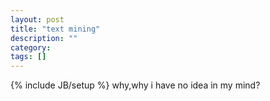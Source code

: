 ```yaml
---
layout: post
title: "text mining"
description: ""
category: 
tags: []
---
```

{% include JB/setup %}
why,why i have no idea in my mind?
